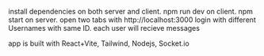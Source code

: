 install dependencies on both server and client.
npm run dev on client.
npm start on server.
open two tabs with http://localhost:3000
login with different Usernames with same ID.
each user will recieve messages

app is built with React+Vite, Tailwind, Nodejs, Socket.io
